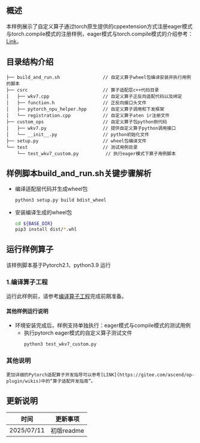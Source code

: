 ## 概述
本样例展示了自定义算子通过torch原生提供的cppextension方式注册eager模式与torch.compile模式的注册样例，eager模式与torch.compile模式的介绍参考：[Link](https://pytorch.org/get-started/pytorch-2.0)。

## 目录结构介绍
```
├── build_and_run.sh                // 自定义算子wheel包编译安装并执行用例的脚本
├── csrc                            // 算子适配层c++代码目录
│   ├── wkv7.cpp                    // 自定义算子正反向适配代码以及绑定
│   ├── function.h                  // 正反向接口头文件
│   ├── pytorch_npu_helper.hpp      // 自定义算子调用和下发框架
│   └── registration.cpp            // 自定义算子aten ir注册文件
├── custom_ops                      // 自定义算子包python侧代码
│   ├── wkv7.py                     // 提供自定义算子python调用接口
│   └── __init__.py                 // python初始化文件
├── setup.py                        // wheel包编译文件
└── test                            // 测试用例目录
    └── test_wkv7_custom.py          // 执行eager模式下算子用例脚本
```

## 样例脚本build_and_run.sh关键步骤解析

  - 编译适配层代码并生成wheel包
    ```bash
    python3 setup.py build bdist_wheel
    ```

  - 安装编译生成的wheel包
    ```bash
    cd ${BASE_DIR}
    pip3 install dist/*.whl
    ```
## 运行样例算子
该样例脚本基于Pytorch2.1、python3.9 运行
### 1.编译算子工程
运行此样例前，请参考[编译算子工程](../README.md#operatorcompile)完成前期准备。


#### 其他样例运行说明
  - 环境安装完成后，样例支持单独执行：eager模式与compile模式的测试用例
    - 执行pytorch eager模式的自定义算子测试文件
      ```bash
      python3 test_wkv7_custom.py
      ```
    <!-- - 执行pytorch torch.compile模式的自定义算子测试文件
      ```bash
      python3 test_add_custom_graph.py
      ``` -->

### 其他说明
    更加详细的Pytorch适配算子开发指导可以参考[LINK](https://gitee.com/ascend/op-plugin/wikis)中的“算子适配开发指南”。

## 更新说明
| 时间       | 更新事项     |
| ---------- | ------------ |
| 2025/07/11 | 初版readme |